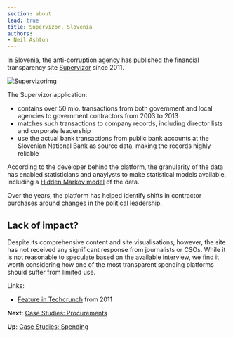 ```yaml
---
section: about
lead: true
title: Supervizor, Slovenia
authors:
- Neil Ashton
---
```

In Slovenia, the anti-corruption agency has published the financial transparency site [Supervizor](http://supervizor.kpk-rs.si/) since 2011.

![Supervizorimg](http://tctechcrunch2011.files.wordpress.com/2011/08/slov.png)

The Supervizor application:

- contains over 50 mio. transactions from both government and local agencies to government contractors from 2003 to 2013
- matches such transactions to company records, including director lists and corporate leadership
- use the actual bank transactions from public bank accounts at the Slovenian National Bank as source data, making the records highly reliable

According to the developer behind the platform, the granularity of the data has enabled statisticians and anaylysts to make statistical models available, including a [Hidden Markov model](en.wikipedia.org/wiki/Hidden_Markov_model) of the data.

Over the years, the platform has helped identify shifts in contractor purchases around changes in the political leadership.

## Lack of impact?

Despite its comprehensive content and site visualisations, however, the site has not received any significant response from journalists or CSOs. While it is not reasonable to speculate based on the available interview, we find it worth considering how one of the most transparent spending platforms should suffer from limited use.

Links:

* [Feature in Techcrunch](http://techcrunch.com/2011/08/23/slovenia-launches-supervizor-an-official-public-web-app-for-monitoring-public-spending/) from 2011

**Next**: [Case Studies: Procurements](../../case-studies-procurements/)

**Up**: [Case Studies: Spending](../)
